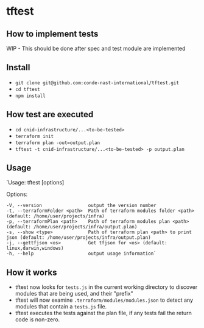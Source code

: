 # tftest

## How to implement tests
 WIP - This should be done after spec and test module are implemented

## Install
- `git clone git@github.com:conde-nast-international/tftest.git`
- `cd tftest`
- `npm install`

## How test are executed

- `cd cnid-infrastructure/...<to-be-tested>`
- `terraform init`
- `terraform plan -out=output.plan`
- `tftest -t cnid-infrastructure/...<to-be-tested> -p output.plan`

## Usage

`Usage: tftest [options]

  Options:

    -V, --version                 output the version number
    -t, --terraformFolder <path>  Path of terraform modules folder <path> (default: /home/user/projects/infra)
    -p, --terraformPlan <path>    Path of terraform modules plan <path> (default: /home/user/projects/infra/output.plan)
    -s, --show <type>             Path of terraform plan <path> to print json (default: /home/user/projects/infra/output.plan)
    -j, --gettfjson <os>          Get tfjson for <os> (default: linux,darwin,windows)
    -h, --help                    output usage information`

## How it works

- tftest now looks for `tests.js` in the current working directory to discover modules that are being used, and their "prefix"
- tftest will now examine `.terraform/modules/modules.json` to detect any modules that contain a `tests.js` file.
- tftest executes the tests against the plan file, if any tests fail the return code is non-zero.
